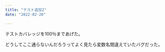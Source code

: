 ```yaml
---
title: "テスト追加2"
date: "2022-02-20"

---
```


テストカバレッジを100％まであげた。

どうしてここ通らないんだろうってよく見たら変数名間違えていたバグだった。
